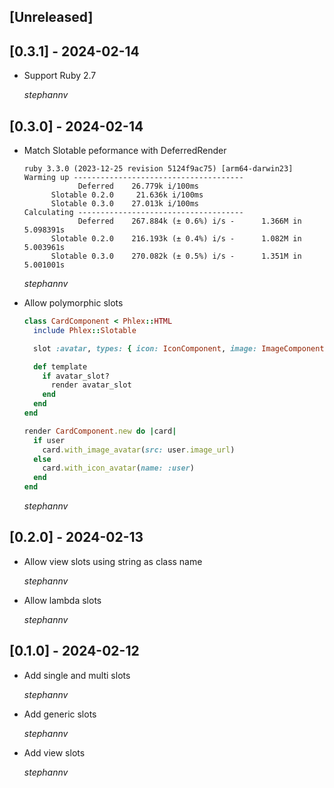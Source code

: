 ## [Unreleased]

## [0.3.1] - 2024-02-14
- Support Ruby 2.7

  *stephannv*

## [0.3.0] - 2024-02-14

- Match Slotable peformance with DeferredRender
  ```
  ruby 3.3.0 (2023-12-25 revision 5124f9ac75) [arm64-darwin23]
  Warming up --------------------------------------
              Deferred    26.779k i/100ms
        Slotable 0.2.0     21.636k i/100ms
        Slotable 0.3.0    27.013k i/100ms
  Calculating -------------------------------------
              Deferred    267.884k (± 0.6%) i/s -      1.366M in   5.098391s
        Slotable 0.2.0    216.193k (± 0.4%) i/s -      1.082M in   5.003961s
        Slotable 0.3.0    270.082k (± 0.5%) i/s -      1.351M in   5.001001s
  ```
  *stephannv*

- Allow polymorphic slots
  ```ruby
  class CardComponent < Phlex::HTML
    include Phlex::Slotable

    slot :avatar, types: { icon: IconComponent, image: ImageComponent }

    def template
      if avatar_slot?
        render avatar_slot
      end
    end
  end

  render CardComponent.new do |card|
    if user
      card.with_image_avatar(src: user.image_url)
    else
      card.with_icon_avatar(name: :user)
    end
  end
  ```

  *stephannv*

## [0.2.0] - 2024-02-13

- Allow view slots using string as class name

  *stephannv*

- Allow lambda slots

  *stephannv*

## [0.1.0] - 2024-02-12
- Add single and multi slots

  *stephannv*

- Add generic slots

  *stephannv*

- Add view slots

  *stephannv*
